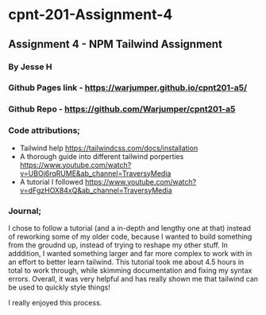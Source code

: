 # cpnt-201-Assignment-4
## Assignment 4 - NPM Tailwind Assignment

### By Jesse H

### Github Pages link - https://warjumper.github.io/cpnt201-a5/
### Github Repo - https://github.com/Warjumper/cpnt201-a5

### Code attributions;
- Tailwind help https://tailwindcss.com/docs/installation
- A thorough guide into different tailwind porperties https://www.youtube.com/watch?v=UBOj6rqRUME&ab_channel=TraversyMedia
- A tutorial I followed https://www.youtube.com/watch?v=dFgzHOX84xQ&ab_channel=TraversyMedia


### Journal;

I chose to follow a tutorial (and a in-depth and lengthy one at that) instead of reworking some of my older code, because I wanted to build something from the groudnd up, instead of trying to reshape my other stuff. In adddition, I wanted something larger and far more complex to work with in an effort to better learn tailwind. This tutorial took me about 4.5 hours in total to work through, while skimming documentation and fixing my syntax errors. Overall, it was very helpful and has really shown me that tailwind can be used to quickly style things!

I really enjoyed this process.
